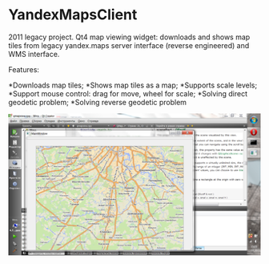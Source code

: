 # YandexMapsClient

2011 legacy project.
Qt4 map viewing widget: downloads and shows map tiles from legacy yandex.maps server interface (reverse engineered) and WMS interface.

Features:

*Downloads map tiles;
*Shows map tiles as a map;
*Supports scale levels;
*Support mouse control: drag for move, wheel for scale;
*Solving direct geodetic problem;
*Solving reverse geodetic problem 

![Widget screenshot](./Screenshot.png)
